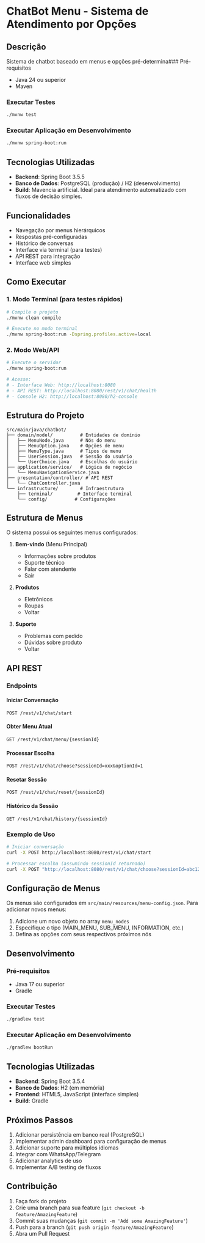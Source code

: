 # ChatBot Menu - Sistema de Atendimento por Opções

## Descrição
Sistema de chatbot baseado em menus e opções pré-determina### Pré-requisitos
- Java 24 ou superior
- Maven

### Executar Testes
```bash
./mvnw test
```

### Executar Aplicação em Desenvolvimento
```bash
./mvnw spring-boot:run
```

## Tecnologias Utilizadas
- **Backend**: Spring Boot 3.5.5
- **Banco de Dados**: PostgreSQL (produção) / H2 (desenvolvimento)
- **Build**: Mavencia artificial. Ideal para atendimento automatizado com fluxos de decisão simples.

## Funcionalidades
- Navegação por menus hierárquicos
- Respostas pré-configuradas
- Histórico de conversas
- Interface via terminal (para testes)
- API REST para integração
- Interface web simples

## Como Executar

### 1. Modo Terminal (para testes rápidos)
```bash
# Compile o projeto
./mvnw clean compile

# Execute no modo terminal
./mvnw spring-boot:run -Dspring.profiles.active=local
```

### 2. Modo Web/API
```bash
# Execute o servidor
./mvnw spring-boot:run

# Acesse:
# - Interface Web: http://localhost:8080
# - API REST: http://localhost:8080/rest/v1/chat/health
# - Console H2: http://localhost:8080/h2-console
```

## Estrutura do Projeto

```
src/main/java/chatbot/
├── domain/model/          # Entidades de domínio
│   ├── MenuNode.java      # Nós do menu
│   ├── MenuOption.java    # Opções de menu
│   ├── MenuType.java      # Tipos de menu
│   ├── UserSession.java   # Sessão do usuário
│   └── UserChoice.java    # Escolhas do usuário
├── application/service/   # Lógica de negócio
│   └── MenuNavigationService.java
├── presentation/controller/ # API REST
│   └── ChatController.java
└── infrastructure/        # Infraestrutura
    ├── terminal/         # Interface terminal
    └── config/          # Configurações
```

## Estrutura de Menus

O sistema possui os seguintes menus configurados:

1. **Bem-vindo** (Menu Principal)
   - Informações sobre produtos
   - Suporte técnico
   - Falar com atendente
   - Sair

2. **Produtos**
   - Eletrônicos
   - Roupas
   - Voltar

3. **Suporte**
   - Problemas com pedido
   - Dúvidas sobre produto
   - Voltar

## API REST

### Endpoints

#### Iniciar Conversação
```http
POST /rest/v1/chat/start
```

#### Obter Menu Atual
```http
GET /rest/v1/chat/menu/{sessionId}
```

#### Processar Escolha
```http
POST /rest/v1/chat/choose?sessionId=xxx&optionId=1
```

#### Resetar Sessão
```http
POST /rest/v1/chat/reset/{sessionId}
```

#### Histórico da Sessão
```http
GET /rest/v1/chat/history/{sessionId}
```

### Exemplo de Uso

```bash
# Iniciar conversação
curl -X POST http://localhost:8080/rest/v1/chat/start

# Processar escolha (assumindo sessionId retornado)
curl -X POST "http://localhost:8080/rest/v1/chat/choose?sessionId=abc123&optionId=1"
```

## Configuração de Menus

Os menus são configurados em `src/main/resources/menu-config.json`. Para adicionar novos menus:

1. Adicione um novo objeto no array `menu_nodes`
2. Especifique o tipo (MAIN_MENU, SUB_MENU, INFORMATION, etc.)
3. Defina as opções com seus respectivos próximos nós

## Desenvolvimento

### Pré-requisitos
- Java 17 ou superior
- Gradle

### Executar Testes
```bash
./gradlew test
```

### Executar Aplicação em Desenvolvimento
```bash
./gradlew bootRun
```

## Tecnologias Utilizadas
- **Backend**: Spring Boot 3.5.4
- **Banco de Dados**: H2 (em memória)
- **Frontend**: HTML5, JavaScript (interface simples)
- **Build**: Gradle

## Próximos Passos

1. Adicionar persistência em banco real (PostgreSQL)
2. Implementar admin dashboard para configuração de menus
3. Adicionar suporte para múltiplos idiomas
4. Integrar com WhatsApp/Telegram
5. Adicionar analytics de uso
6. Implementar A/B testing de fluxos

## Contribuição

1. Faça fork do projeto
2. Crie uma branch para sua feature (`git checkout -b feature/AmazingFeature`)
3. Commit suas mudanças (`git commit -m 'Add some AmazingFeature'`)
4. Push para a branch (`git push origin feature/AmazingFeature`)
5. Abra um Pull Request
